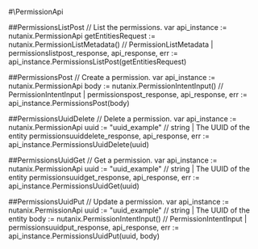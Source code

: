 #\PermissionApi

##PermissionsListPost
//  List the permissions.
var api_instance := nutanix.PermissionApi
getEntitiesRequest := nutanix.PermissionListMetadata() // PermissionListMetadata | 
permissionslistpost_response, api_response, err := api_instance.PermissionsListPost(getEntitiesRequest)

##PermissionsPost
//  Create a permission.
var api_instance := nutanix.PermissionApi
body := nutanix.PermissionIntentInput() // PermissionIntentInput | 
permissionspost_response, api_response, err := api_instance.PermissionsPost(body)

##PermissionsUuidDelete
//  Delete a permission.
var api_instance := nutanix.PermissionApi
uuid := "uuid_example" // string | The UUID of the entity
permissionsuuiddelete_response, api_response, err := api_instance.PermissionsUuidDelete(uuid)

##PermissionsUuidGet
//  Get a permission.
var api_instance := nutanix.PermissionApi
uuid := "uuid_example" // string | The UUID of the entity
permissionsuuidget_response, api_response, err := api_instance.PermissionsUuidGet(uuid)

##PermissionsUuidPut
//  Update a permission.
var api_instance := nutanix.PermissionApi
uuid := "uuid_example" // string | The UUID of the entity
body := nutanix.PermissionIntentInput() // PermissionIntentInput | 
permissionsuuidput_response, api_response, err := api_instance.PermissionsUuidPut(uuid, body)


